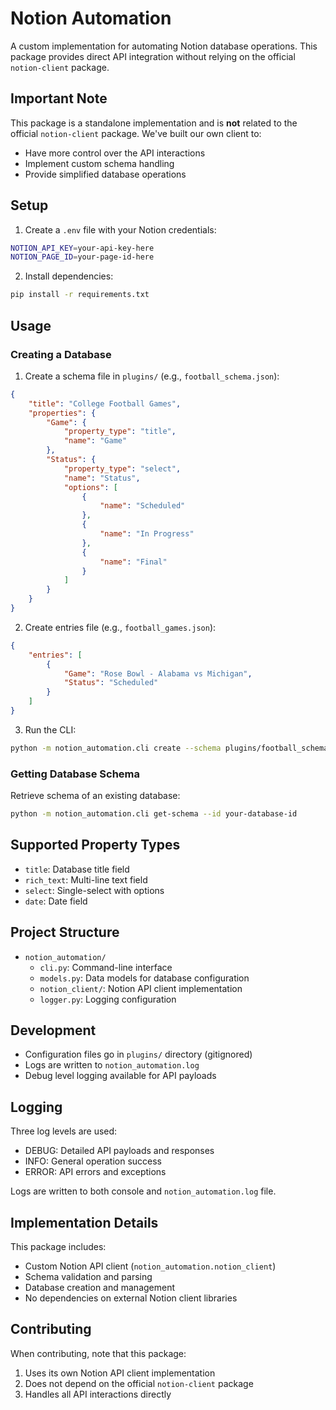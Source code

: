 # Notion Automation

A custom implementation for automating Notion database operations. This package provides direct API integration without relying on the official `notion-client` package.

## Important Note

This package is a standalone implementation and is **not** related to the official `notion-client` package. We've built our own client to:
- Have more control over the API interactions
- Implement custom schema handling
- Provide simplified database operations

## Setup

1. Create a `.env` file with your Notion credentials:
```bash
NOTION_API_KEY=your-api-key-here
NOTION_PAGE_ID=your-page-id-here
```

2. Install dependencies:
```bash
pip install -r requirements.txt
```

## Usage

### Creating a Database

1. Create a schema file in `plugins/` (e.g., `football_schema.json`):
```json
{
    "title": "College Football Games",
    "properties": {
        "Game": {
            "property_type": "title",
            "name": "Game"
        },
        "Status": {
            "property_type": "select",
            "name": "Status",
            "options": [
                {
                    "name": "Scheduled"
                },
                {
                    "name": "In Progress"
                },
                {
                    "name": "Final"
                }
            ]
        }
    }
}
```

2. Create entries file (e.g., `football_games.json`):
```json
{
    "entries": [
        {
            "Game": "Rose Bowl - Alabama vs Michigan",
            "Status": "Scheduled"
        }
    ]
}
```

3. Run the CLI:
```bash
python -m notion_automation.cli create --schema plugins/football_schema.json --tasks plugins/football_games.json
```

### Getting Database Schema

Retrieve schema of an existing database:
```bash
python -m notion_automation.cli get-schema --id your-database-id
```

## Supported Property Types

- `title`: Database title field
- `rich_text`: Multi-line text field
- `select`: Single-select with options
- `date`: Date field

## Project Structure

- `notion_automation/`
  - `cli.py`: Command-line interface
  - `models.py`: Data models for database configuration
  - `notion_client/`: Notion API client implementation
  - `logger.py`: Logging configuration

## Development

- Configuration files go in `plugins/` directory (gitignored)
- Logs are written to `notion_automation.log`
- Debug level logging available for API payloads

## Logging

Three log levels are used:
- DEBUG: Detailed API payloads and responses
- INFO: General operation success
- ERROR: API errors and exceptions

Logs are written to both console and `notion_automation.log` file.

## Implementation Details

This package includes:
- Custom Notion API client (`notion_automation.notion_client`)
- Schema validation and parsing
- Database creation and management
- No dependencies on external Notion client libraries

## Contributing

When contributing, note that this package:
1. Uses its own Notion API client implementation
2. Does not depend on the official `notion-client` package
3. Handles all API interactions directly
